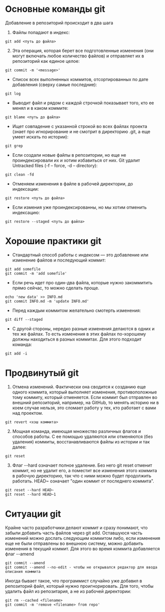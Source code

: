 # Основные команды git

Добавление в репозиторий происходит в два шага
1) Файлы попадают в индекс:
```
git add <путь до файла>
```
2) Эта операция, которая берет все подготовленные изменения (они могут включать любое количество файлов) и отправляет их в репозиторий как единое целое:
```
git commit -m '<message>'
```
* Cписок всех выполненных коммитов, отсортированных по дате добавления (сверху самые последние):
```
git log
```
* Выводит файл и рядом с каждой строчкой показывает того, кто ее менял и в каком коммите:
```
git blame <путь до файла>
```
* Ищет совпадение с указанной строкой во всех файлах проекта (знает про игнорирование и не смотрит в директорию .git, а еще умеет искать по истории):
```
git grep
```
* Если создали новые файлы в репозитории, но еще не проиндексировали их и хотим избавиться от них. Git удалит Untracked files (-f – force, -d – directory):
```
git clean -fd
```
* Отменяем изменения в файле в рабочей директории, до индексации:
```
git restore <путь до файла>
```
* Если измения уже проиндексированны, но мы хотим отменить индексацию:
```
git restore --staged <путь до файла>
```

# Хорошие практики git

* Стандартный способ работы с индексом — это добавление или изменение файлов и последующий коммит:
```
git add somefile
git commit -m 'add somefile'
```
* Если речь идет про один-два файла, которые нужно закоммитить прямо сейчас, то можно сделать проще.
```
echo 'new data' >> INFO.md
git commit INFO.md -m 'update INFO.md'
```
* Перед каждым коммитом желательно смотерть изменения:
```
git diff --staged
```
* С другой стороны, нередко разные изменения делаются в одних и тех же файлах. То есть изменения в этих файлах по-хорошему должны находиться в разных коммитах. Для этого подходит команда:
```
git add -i
```

# Продвинутый git
1) Отмена изменений. Фактически она сводится к созданию еще одного коммита, который выполняет изменения, противоположные тому коммиту, который отменяется.
Если коммит был отправлен во внешний репозиторий, например, на GitHub, то менять историю ни в коем случае нельзя, это сломает работу у тех, кто работает с вами над проектом.
```
git revert <хэш коммита>
```
2) Мощная команда, имеющая множество различных флагов и способов работы. С ее помощью удаляются или отменяются (без удаления) коммиты, восстанавливаются файлы из истории и так далее:
```
git reset
```
3) Флаг --hard означает полное удаление. Без него git reset отменит коммит, но не удалит его, а поместит все изменения этого коммита в рабочую директорию, так что с ними можно будет продолжить работать. HEAD~ означает "один коммит от последнего коммита".
```
git reset --hard HEAD~
git reset --hard HEAD~1
```

# Ситуации git

Крайне часто разработчики делают коммит и сразу понимают, что забыли добавить часть файлов через git add. Оставшуюся часть изменений можно дослать следующим коммитом либо, если изменения еще не были отправлены во внешнюю систему, можно добавить изменения в текущий коммит. Для этого во время коммита добавляется флаг --amend
```
git commit --amend
git commit --amend --no-edit - чтобы не открывался редактор для ввода описания коммита
```
Иногда бывает такое, что программист случайно уже добавил в репозиторий файл, который нужно проигнорировать. Для того, чтобы удалить файл из репозитария, а не из рабочей директории:

```
git rm --cached <filename>
git commit -m 'remove <filename> from repo'
```
